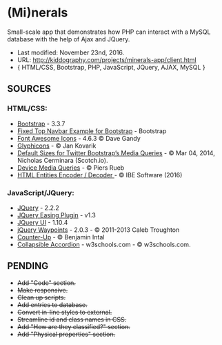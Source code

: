 # (Mi)nerals #

Small-scale app that demonstrates how PHP can interact with a MySQL database with the help of Ajax and JQuery.

* Last modified: November 23nd, 2016.
* URL: http://kiddography.com/projects/minerals-app/client.html
* { HTML/CSS, Bootstrap, PHP, JavaScript, JQuery, AJAX, MySQL }

## **SOURCES** ##

### HTML/CSS: ###
* [Bootstrap](http://getbootstrap.com/) - 3.3.7
* [Fixed Top Navbar Example for Bootstrap](https://getbootstrap.com/examples/navbar-fixed-top/) - Bootstrap
* [Font Awesome Icons](http://fontawesome.io/icons/) - 4.6.3 © Dave Gandy
* [Glyphicons](http://glyphicons.com/) - © Jan Kovarik
* [Default Sizes for Twitter Bootstrap’s Media Queries](https://scotch.io/tutorials/default-sizes-for-twitter-bootstraps-media-queries) - © Mar 04, 2014, Nicholas Cerminara (Scotch.io).
* [Device Media Queries](http://resizr.co/) - © Piers Rueb
* [HTML Entities Encoder / Decoder ](http://www.web2generators.com/html-based-tools/online-html-entities-encoder-and-decoder) - © IBE Software (2016)


### JavaScript/JQuery: ###
* [JQuery](https://jquery.com/) - 2.2.2
* [JQuery Easing Plugin](http://gsgd.co.uk/sandbox/jquery/easing/) - v1.3
* [JQuery UI](https://jqueryui.com/) - 1.10.4
* [jQuery Waypoints](https://jqueryui.com/) - 2.0.3 - © 2011-2013 Caleb Troughton
* [Counter-Up](https://github.com/bfintal/Counter-Up) - © Benjamin Intal
* [Collapsible Accordion](http://www.w3schools.com/howto/howto_js_accordion.asp) - w3schools.com - © w3schools.com.



## **PENDING** ##
* ~~Add "Code" section.~~
* ~~Make responsive.~~
* ~~Clean up scripts.~~
* ~~Add entries to database.~~
* ~~Convert in-line styles to external.~~
* ~~Streamline id and class names in CSS.~~
* ~~Add "How are they classified?" section.~~
* ~~Add "Physical properties" section.~~
